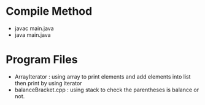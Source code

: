 # Compile Method
- javac main.java
- java main.java

# Program Files
- ArrayIterator : using array to print elements and add elements into list then print by using iterator
- balanceBracket.cpp : using stack to check the parentheses is balance or not.